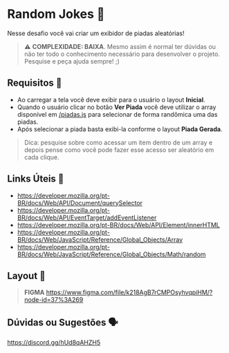 # Random Jokes 🤡

Nesse desafio você vai criar um exibidor de piadas aleatórias!

> ⚠️ **COMPLEXIDADE: BAIXA**. Mesmo assim é normal ter dúvidas ou não ter todo o conhecimento necessário para desenvolver o projeto. Pesquise e peça ajuda sempre! ;)

## Requisitos 📌

- Ao carregar a tela você deve exibir para o usuário o layout **Inicial**.
- Quando o usuário clicar no botão **Ver Piada** você deve utilizar o array disponível em [/piadas.js](./piadas.js) para selecionar de forma randômica uma das piadas.
- Após selecionar a piada basta exibi-la conforme o layout **Piada Gerada**.

> Dica: pesquise sobre como acessar um item dentro de um array e depois pense como você pode fazer esse acesso ser aleatório em cada clique.

## Links Úteis 🔗

- https://developer.mozilla.org/pt-BR/docs/Web/API/Document/querySelector
- https://developer.mozilla.org/pt-BR/docs/Web/API/EventTarget/addEventListener
- https://developer.mozilla.org/pt-BR/docs/Web/API/Element/innerHTML
- https://developer.mozilla.org/pt-BR/docs/Web/JavaScript/Reference/Global_Objects/Array
- https://developer.mozilla.org/pt-BR/docs/Web/JavaScript/Reference/Global_Objects/Math/random

## Layout 🎨

> **FIGMA**
> https://www.figma.com/file/k218AgB7rCMPOsyhvqpiHM/?node-id=37%3A269

## Dúvidas ou Sugestões 🗣️

https://discord.gg/hUd8qAHZH5